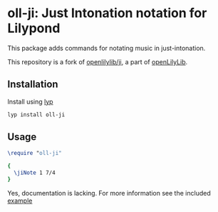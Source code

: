 # oll-ji: Just Intonation notation for Lilypond

This package adds commands for notating music in just-intonation.

This repository is a fork of [openlilylib/ji](https://github.com/openlilylib/ji), a part of [openLilyLib](https://github.com/openlilylib).

## Installation

Install using [lyp](https://github.com/noteflakes/lyp)

```bash
lyp install oll-ji
```

## Usage

```lilypond
\require "oll-ji"

{
  \jiNote 1 7/4
}
```

Yes, documentation is lacking. For more information see the included [example](test/ji-test.ly)

